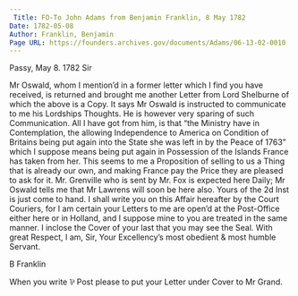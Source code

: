 ```yaml
---
 Title: FO-To John Adams from Benjamin Franklin, 8 May 1782
Date: 1782-05-08
Author: Franklin, Benjamin
Page URL: https://founders.archives.gov/documents/Adams/06-13-02-0010
---
```



Passy, May 8. 1782
Sir

Mr Oswald, whom I mention’d in a former letter which I find you have received, is returned and brought me another Letter from Lord Shelburne of which the above is a Copy. It says Mr Oswald is instructed to communicate to me his Lordships Thoughts. He is however very sparing of such Communication. All I have got from him, is that “the Ministry have in Contemplation, the allowing Independence to America on Condition of Britains being put again into the State she was left in by the Peace of 1763” which I suppose means being put again in Possession of the Islands France has taken from her. This seems to me a Proposition of selling to us a Thing that is already our own, and making France pay the Price they are pleased to ask for it. Mr. Grenville who is sent by Mr. Fox is expected here Daily; Mr Oswald tells me that Mr Lawrens will soon be here also. Yours of the 2d Inst is just come to hand. I shall write you on this Affair hereafter by the Court Couriers, for I am certain your Letters to me are open’d at the Post-Office either here or in Holland, and I suppose mine to you are treated in the same manner. I inclose the Cover of your last that you may see the Seal.
With great Respect, I am, Sir, Your Excellency’s most obedient & most humble Servant.

B Franklin


When you write ⅌ Post please to put your Letter under Cover to Mr Grand.


